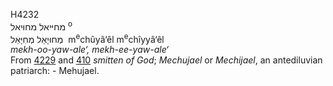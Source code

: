 <body>
  <p>H4232<br>  מחיּיאל    מחוּיאל <sup> o</sup><br> מְחוּיָאֵל  מְחִיָּאֵל  ‎  m<sup>e</sup>chûyâ‘êl  m<sup>e</sup>chı̂yyâ‘êl  <br><i>mekh-oo-yaw-ale‘,</i> <i>mekh-ee-yaw-ale‘ </i><br>From <a href="h4229.htm">4229</a> and <a href="h0410.htm">410</a>  <i>smitten</i> <i>of</i> <i>God</i>; <i>Mechujael</i> or <i>Mechijael</i>, an antediluvian patriarch: - Mehujael.<br></p>
 </body>